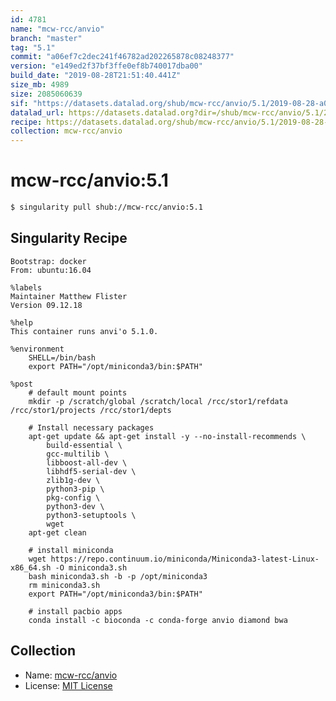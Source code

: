 ```yaml
---
id: 4781
name: "mcw-rcc/anvio"
branch: "master"
tag: "5.1"
commit: "a06ef7c2dec241f46782ad202265878c08248377"
version: "e149ed2f37bf3ffe0ef8b740017dba00"
build_date: "2019-08-28T21:51:40.441Z"
size_mb: 4989
size: 2085060639
sif: "https://datasets.datalad.org/shub/mcw-rcc/anvio/5.1/2019-08-28-a06ef7c2-e149ed2f/e149ed2f37bf3ffe0ef8b740017dba00.simg"
datalad_url: https://datasets.datalad.org?dir=/shub/mcw-rcc/anvio/5.1/2019-08-28-a06ef7c2-e149ed2f/
recipe: https://datasets.datalad.org/shub/mcw-rcc/anvio/5.1/2019-08-28-a06ef7c2-e149ed2f/Singularity
collection: mcw-rcc/anvio
---
```


# mcw-rcc/anvio:5.1

```bash
$ singularity pull shub://mcw-rcc/anvio:5.1
```

## Singularity Recipe

```singularity
Bootstrap: docker
From: ubuntu:16.04

%labels
Maintainer Matthew Flister
Version 09.12.18

%help
This container runs anvi'o 5.1.0.

%environment
    SHELL=/bin/bash
    export PATH="/opt/miniconda3/bin:$PATH"

%post
    # default mount points
    mkdir -p /scratch/global /scratch/local /rcc/stor1/refdata /rcc/stor1/projects /rcc/stor1/depts

    # Install necessary packages
    apt-get update && apt-get install -y --no-install-recommends \
        build-essential \
        gcc-multilib \
        libboost-all-dev \
        libhdf5-serial-dev \
        zlib1g-dev \
        python3-pip \
        pkg-config \
        python3-dev \
        python3-setuptools \
        wget
    apt-get clean

    # install miniconda
    wget https://repo.continuum.io/miniconda/Miniconda3-latest-Linux-x86_64.sh -O miniconda3.sh
    bash miniconda3.sh -b -p /opt/miniconda3
    rm miniconda3.sh
    export PATH="/opt/miniconda3/bin:$PATH"

    # install pacbio apps
    conda install -c bioconda -c conda-forge anvio diamond bwa
```

## Collection

 - Name: [mcw-rcc/anvio](https://github.com/mcw-rcc/anvio)
 - License: [MIT License](https://api.github.com/licenses/mit)

